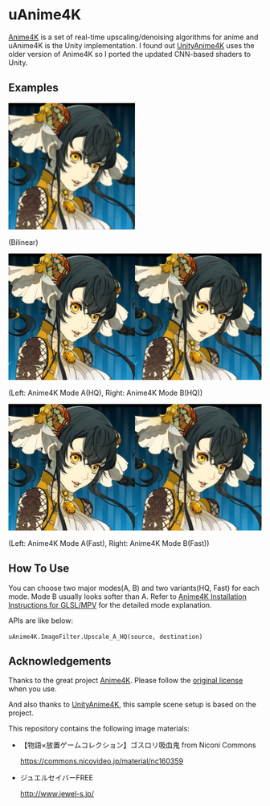 uAnime4K
============

[Anime4K] is a set of real-time upscaling/denoising algorithms for anime and uAnime4K is the Unity implementation. I found out [UnityAnime4K] uses the older version of Anime4K so I ported the updated CNN-based shaders to Unity.

[Anime4K]: https://github.com/bloc97/Anime4K
[UnityAnime4K]: https://github.com/keijiro/UnityAnime4K

Examples
--------

<img src="https://github.com/SharkShooter/uAnime4K/blob/main/Assets/f113/f113_Bilinear.png?raw=true" width=50% height=50%>

(Bilinear)

<img src="https://github.com/SharkShooter/uAnime4K/blob/main/Assets/f113/f113_A_HQ.png?raw=true" width=50% height=50%><img src="https://github.com/SharkShooter/uAnime4K/blob/main/Assets/f113/f113_B_HQ.png?raw=true" width=50% height=50%>

(Left: Anime4K Mode A(HQ), Right: Anime4K Mode B(HQ))

<img src="https://github.com/SharkShooter/uAnime4K/blob/main/Assets/f113/f113_A_Fast.png?raw=true" width=50% height=50%><img src="https://github.com/SharkShooter/uAnime4K/blob/main/Assets/f113/f113_B_Fast.png?raw=true" width=50% height=50%>

(Left: Anime4K Mode A(Fast), Right: Anime4K Mode B(Fast))

How To Use
----------

You can choose two major modes(A, B) and two variants(HQ, Fast) for each mode. Mode B usually looks softer than A. Refer to [Anime4K Installation Instructions for GLSL/MPV] for the detailed mode explanation. 

APIs are like below:

`uAnime4K.ImageFilter.Upscale_A_HQ(source, destination)`

[Anime4K Installation Instructions for GLSL/MPV]: https://github.com/bloc97/Anime4K/blob/master/GLSL_Instructions.md

Acknowledgements
----------------

Thanks to the great project [Anime4K]. Please follow the [original license] when you use.

[original license]: https://github.com/bloc97/Anime4K/blob/master/LICENSE

And also thanks to [UnityAnime4K], this sample scene setup is based on the project.

This repository contains the following image materials:

- 【物語×放置ゲームコレクション】ゴスロリ吸血鬼 from Niconi Commons

  https://commons.nicovideo.jp/material/nc160359

- ジュエルセイバーFREE

  http://www.jewel-s.jp/
